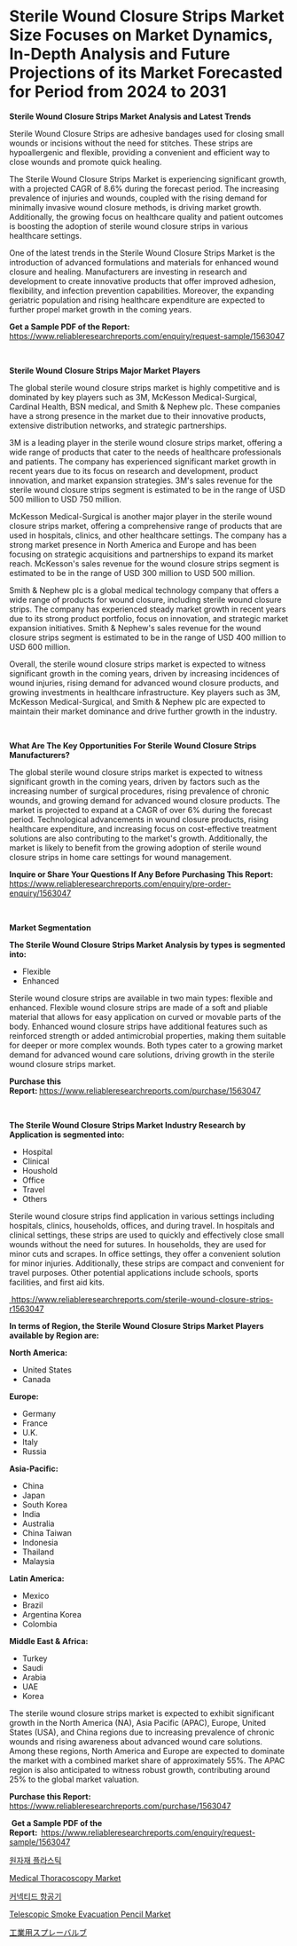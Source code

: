 <p><h1>Sterile Wound Closure Strips Market Size Focuses on Market Dynamics, In-Depth Analysis and Future Projections of its Market Forecasted for Period from 2024 to 2031</h1></p><p><strong>Sterile Wound Closure Strips Market Analysis and Latest Trends</strong></p>
<p><p>Sterile Wound Closure Strips are adhesive bandages used for closing small wounds or incisions without the need for stitches. These strips are hypoallergenic and flexible, providing a convenient and efficient way to close wounds and promote quick healing.</p><p>The Sterile Wound Closure Strips Market is experiencing significant growth, with a projected CAGR of 8.6% during the forecast period. The increasing prevalence of injuries and wounds, coupled with the rising demand for minimally invasive wound closure methods, is driving market growth. Additionally, the growing focus on healthcare quality and patient outcomes is boosting the adoption of sterile wound closure strips in various healthcare settings.</p><p>One of the latest trends in the Sterile Wound Closure Strips Market is the introduction of advanced formulations and materials for enhanced wound closure and healing. Manufacturers are investing in research and development to create innovative products that offer improved adhesion, flexibility, and infection prevention capabilities. Moreover, the expanding geriatric population and rising healthcare expenditure are expected to further propel market growth in the coming years.</p></p>
<p><strong>Get a Sample PDF of the Report:&nbsp;</strong> <a href="https://www.reliableresearchreports.com/enquiry/request-sample/1563047">https://www.reliableresearchreports.com/enquiry/request-sample/1563047</a></p>
<p>&nbsp;</p>
<p><strong>Sterile Wound Closure Strips Major Market Players</strong></p>
<p><p>The global sterile wound closure strips market is highly competitive and is dominated by key players such as 3M, McKesson Medical-Surgical, Cardinal Health, BSN medical, and Smith & Nephew plc. These companies have a strong presence in the market due to their innovative products, extensive distribution networks, and strategic partnerships.</p><p>3M is a leading player in the sterile wound closure strips market, offering a wide range of products that cater to the needs of healthcare professionals and patients. The company has experienced significant market growth in recent years due to its focus on research and development, product innovation, and market expansion strategies. 3M's sales revenue for the sterile wound closure strips segment is estimated to be in the range of USD 500 million to USD 750 million.</p><p>McKesson Medical-Surgical is another major player in the sterile wound closure strips market, offering a comprehensive range of products that are used in hospitals, clinics, and other healthcare settings. The company has a strong market presence in North America and Europe and has been focusing on strategic acquisitions and partnerships to expand its market reach. McKesson's sales revenue for the wound closure strips segment is estimated to be in the range of USD 300 million to USD 500 million.</p><p>Smith & Nephew plc is a global medical technology company that offers a wide range of products for wound closure, including sterile wound closure strips. The company has experienced steady market growth in recent years due to its strong product portfolio, focus on innovation, and strategic market expansion initiatives. Smith & Nephew's sales revenue for the wound closure strips segment is estimated to be in the range of USD 400 million to USD 600 million.</p><p>Overall, the sterile wound closure strips market is expected to witness significant growth in the coming years, driven by increasing incidences of wound injuries, rising demand for advanced wound closure products, and growing investments in healthcare infrastructure. Key players such as 3M, McKesson Medical-Surgical, and Smith & Nephew plc are expected to maintain their market dominance and drive further growth in the industry.</p></p>
<p>&nbsp;</p>
<p><strong>What Are The Key Opportunities For Sterile Wound Closure Strips Manufacturers?</strong></p>
<p><p>The global sterile wound closure strips market is expected to witness significant growth in the coming years, driven by factors such as the increasing number of surgical procedures, rising prevalence of chronic wounds, and growing demand for advanced wound closure products. The market is projected to expand at a CAGR of over 6% during the forecast period. Technological advancements in wound closure products, rising healthcare expenditure, and increasing focus on cost-effective treatment solutions are also contributing to the market's growth. Additionally, the market is likely to benefit from the growing adoption of sterile wound closure strips in home care settings for wound management.</p></p>
<p><strong>Inquire or Share Your Questions If Any Before Purchasing This Report:</strong> <a href="https://www.reliableresearchreports.com/enquiry/pre-order-enquiry/1563047">https://www.reliableresearchreports.com/enquiry/pre-order-enquiry/1563047</a></p>
<p>&nbsp;</p>
<p><strong>Market Segmentation</strong></p>
<p><strong>The Sterile Wound Closure Strips Market Analysis by types is segmented into:</strong></p>
<p><ul><li>Flexible</li><li>Enhanced</li></ul></p>
<p><p>Sterile wound closure strips are available in two main types: flexible and enhanced. Flexible wound closure strips are made of a soft and pliable material that allows for easy application on curved or movable parts of the body. Enhanced wound closure strips have additional features such as reinforced strength or added antimicrobial properties, making them suitable for deeper or more complex wounds. Both types cater to a growing market demand for advanced wound care solutions, driving growth in the sterile wound closure strips market.</p></p>
<p><strong>Purchase this Report:&nbsp;</strong><a href="https://www.reliableresearchreports.com/purchase/1563047">https://www.reliableresearchreports.com/purchase/1563047</a></p>
<p>&nbsp;</p>
<p><strong>The Sterile Wound Closure Strips Market Industry Research by Application is segmented into:</strong></p>
<p><ul><li>Hospital</li><li>Clinical</li><li>Houshold</li><li>Office</li><li>Travel</li><li>Others</li></ul></p>
<p><p>Sterile wound closure strips find application in various settings including hospitals, clinics, households, offices, and during travel. In hospitals and clinical settings, these strips are used to quickly and effectively close small wounds without the need for sutures. In households, they are used for minor cuts and scrapes. In office settings, they offer a convenient solution for minor injuries. Additionally, these strips are compact and convenient for travel purposes. Other potential applications include schools, sports facilities, and first aid kits.</p></p>
<p><a href="https://www.reliableresearchreports.com/sterile-wound-closure-strips-r1563047">&nbsp;https://www.reliableresearchreports.com/sterile-wound-closure-strips-r1563047</a></p>
<p><strong>In terms of Region, the Sterile Wound Closure Strips Market Players available by Region are:</strong></p>
<p>
    <p> <strong> North America: </strong>
        <ul>
            <li>United States</li>
            <li>Canada</li>
        </ul>
        </p> 
    <p> <strong> Europe: </strong>
        <ul>
            <li>Germany</li>
            <li>France</li>
            <li>U.K.</li>
            <li>Italy</li>
            <li>Russia</li>
        </ul>
        </p> 
    <p> <strong> Asia-Pacific: </strong>
        <ul>
            <li>China</li>
            <li>Japan</li>
            <li>South Korea</li>
            <li>India</li>
            <li>Australia</li>
            <li>China Taiwan</li>
            <li>Indonesia</li>
            <li>Thailand</li>
            <li>Malaysia</li>
        </ul>
        </p> 
    <p> <strong> Latin America: </strong>
        <ul>
            <li>Mexico</li>
            <li>Brazil</li>
            <li>Argentina Korea</li>
            <li>Colombia</li>
        </ul>
        </p> 
    <p> <strong> Middle East & Africa: </strong>
        <ul>
            <li>Turkey</li>
            <li>Saudi</li>
            <li>Arabia</li>
            <li>UAE</li>
            <li>Korea</li>
        </ul>
    </p>
    </p>
<p><p>The sterile wound closure strips market is expected to exhibit significant growth in the North America (NA), Asia Pacific (APAC), Europe, United States (USA), and China regions due to increasing prevalence of chronic wounds and rising awareness about advanced wound care solutions. Among these regions, North America and Europe are expected to dominate the market with a combined market share of approximately 55%. The APAC region is also anticipated to witness robust growth, contributing around 25% to the global market valuation.</p></p>
<p><strong>Purchase this Report: </strong><a href="https://www.reliableresearchreports.com/purchase/1563047">https://www.reliableresearchreports.com/purchase/1563047</a></p>
<p>&nbsp;<strong>Get a Sample PDF of the Report:&nbsp;&nbsp;</strong><a href="https://www.reliableresearchreports.com/enquiry/request-sample/1563047">https://www.reliableresearchreports.com/enquiry/request-sample/1563047</a></p>
<p><strong></strong></p>
<p><p><a href="https://medium.com/@nettieboyle67/%EC%83%81%ED%92%88-%ED%94%8C%EB%9D%BC%EC%8A%A4%ED%8B%B1-%EC%8B%9C%EC%9E%A5-%EC%A7%80%ED%91%9C%EC%9D%98-%ED%95%B4%EB%8F%85-%EC%8B%9C%EC%9E%A5-%EC%A0%90%EC%9C%A0%EC%9C%A8-%ED%8A%B8%EB%A0%8C%EB%93%9C-%EB%B0%8F-%EC%84%B1%EC%9E%A5-%ED%8C%A8%ED%84%B4-b570230cc602">원자재 플라스틱</a></p><p><a href="https://github.com/MyrtisWest1/Market-Research-Report-List-1/blob/main/medical-thoracoscopy-market.md">Medical Thoracoscopy Market</a></p><p><a href="https://medium.com/@elisamohr1973/%EC%97%B0%EA%B2%B0%EB%90%9C-%ED%95%AD%EA%B3%B5%EA%B8%B0-%EC%8B%9C%EC%9E%A5-%EC%8B%9C%EC%9E%A5-%EC%A0%90%EC%9C%A0%EC%9C%A8-%EC%8B%9C%EC%9E%A5-%ED%8A%B8%EB%A0%8C%EB%93%9C-%EB%B0%8F-%EB%AF%B8%EB%9E%98-%EC%84%B1%EC%9E%A5-%ED%83%90%EC%83%89-cda9c993978e">커넥티드 항공기</a></p><p><a href="https://github.com/brenzgnarento/Market-Research-Report-List-2/blob/main/telescopic-smoke-evacuation-pencil-market.md">Telescopic Smoke Evacuation Pencil Market</a></p><p><a href="https://github.com/deonnorth8/Market-Research-Report-List-1/blob/main/199487351138.md">工業用スプレーバルブ</a></p></p>